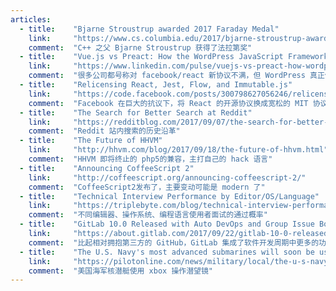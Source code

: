 ```yaml
---
articles:
  - title:    "Bjarne Stroustrup awarded 2017 Faraday Medal"
    link:     "https://www.cs.columbia.edu/2017/bjarne-stroustrup-awarded-2017-faraday-medal/"
    comment:  "C++ 之父 Bjarne Stroustrup 获得了法拉第奖"
  - title:    "Vue.js vs Preact: How the WordPress JavaScript Framework Decision will Impact You"
    link:     "https://www.linkedin.com/pulse/vuejs-vs-preact-how-wordpress-javascript-framework-rand-hendriksen"
    comment:  "很多公司都号称对 facebook/react 新协议不满，但 WordPress 真正做到了不用。于是对比了一波 preact 和 vue，舆论大众都很支持 vue"
  - title:    "Relicensing React, Jest, Flow, and Immutable.js"
    link:     "https://code.facebook.com/posts/300798627056246/relicensing-react-jest-flow-and-immutable-js/"
    comment:  "Facebook 在巨大的抗议下，将 React 的开源协议换成宽松的 MIT 协议。"
  - title:    "The Search for Better Search at Reddit"
    link:     "https://redditblog.com/2017/09/07/the-search-for-better-search-at-reddit/"
    comment:  "Reddit 站内搜索的历史沿革"
  - title:    "The Future of HHVM"
    link:     "http://hhvm.com/blog/2017/09/18/the-future-of-hhvm.html"
    comment:  "HHVM 即将终止的 php5的兼容，主打自己的 hack 语言"
  - title:    "Announcing CoffeeScript 2"
    link:     "http://coffeescript.org/announcing-coffeescript-2/"
    comment:  "CoffeeScript2发布了，主要变动可能是 modern 了"
  - title:    "Technical Interview Performance by Editor/OS/Language"
    link:     "https://triplebyte.com/blog/technical-interview-performance-by-editor-os-language"
    comment:  "不同编辑器、操作系统、编程语言使用者面试的通过概率"
  - title:    "GitLab 10.0 Released with Auto DevOps and Group Issue Boards"
    link:     "https://about.gitlab.com/2017/09/22/gitlab-10-0-released/"
    comment:  "比起相对拥抱第三方的 GitHub，GitLab 集成了软件开发周期中更多的功能"
  - title:    "The U.S. Navy's most advanced submarines will soon be using Xbox controllers"
    link:     "https://pilotonline.com/news/military/local/the-u-s-navy-s-most-advanced-submarines-will-soon/article_5c24eefc-8e70-5c4a-9d82-00d29e052b76.html"
    comment:  "美国海军核潜艇使用 xbox 操作潜望镜"
---
```

